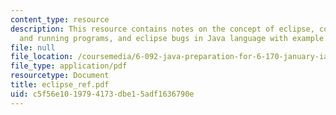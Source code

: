 ```yaml
---
content_type: resource
description: This resource contains notes on the concept of eclipse, compiling code
  and running programs, and eclipse bugs in Java language with example.
file: null
file_location: /coursemedia/6-092-java-preparation-for-6-170-january-iap-2006/c5f56e1019794173dbe15adf1636790e_eclipse_ref.pdf
file_type: application/pdf
resourcetype: Document
title: eclipse_ref.pdf
uid: c5f56e10-1979-4173-dbe1-5adf1636790e
---
```

